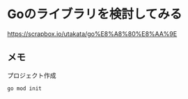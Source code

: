 # Goのライブラリを検討してみる

https://scrapbox.io/utakata/go%E8%A8%80%E8%AA%9E

## メモ

プロジェクト作成

```sh
go mod init 
```
